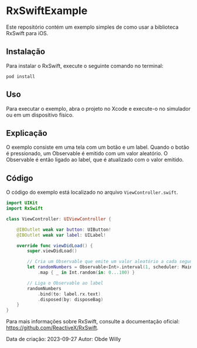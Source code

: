 # RxSwiftExample

Este repositório contém um exemplo simples de como usar a biblioteca RxSwift para iOS.

## Instalação

Para instalar o RxSwift, execute o seguinte comando no terminal:

```
pod install
```

## Uso

Para executar o exemplo, abra o projeto no Xcode e execute-o no simulador ou em um dispositivo físico.

## Explicação

O exemplo consiste em uma tela com um botão e um label. Quando o botão é pressionado, um Observable é emitido com um valor aleatório. O Observable é então ligado ao label, que é atualizado com o valor emitido.

## Código

O código do exemplo está localizado no arquivo `ViewController.swift`.

```Swift
import UIKit
import RxSwift

class ViewController: UIViewController {

    @IBOutlet weak var button: UIButton!
    @IBOutlet weak var label: UILabel!

    override func viewDidLoad() {
        super.viewDidLoad()

        // Cria um Observable que emite um valor aleatório a cada segundo
        let randomNumbers = Observable<Int>.interval(1, scheduler: MainScheduler.instance)
            .map { _ in Int.random(in: 0...100) }

        // Liga o Observable ao label
        randomNumbers
            .bind(to: label.rx.text)
            .disposed(by: disposeBag)
    }
}
```

Para mais informações sobre RxSwift, consulte a documentação oficial: https://github.com/ReactiveX/RxSwift.

Data de criação: 2023-09-27
Autor: Obde Willy

